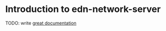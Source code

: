 # Introduction to edn-network-server

TODO: write [great documentation](http://jacobian.org/writing/what-to-write/)
